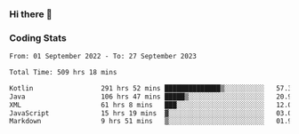 ### Hi there 👋

<!--
**Girrafeec/girrafeec** is a ✨ _special_ ✨ repository because its `README.md` (this file) appears on your GitHub profile.

Here are some ideas to get you started:

- 🔭 I’m currently working on ...
- 🌱 I’m currently learning ...
- 👯 I’m looking to collaborate on ...
- 🤔 I’m looking for help with ...
- 💬 Ask me about ...
- 📫 How to reach me: ...
- 😄 Pronouns: ...
- ⚡ Fun fact: ...
-->

### Coding Stats
<!--START_SECTION:waka-->

```txt
From: 01 September 2022 - To: 27 September 2023

Total Time: 509 hrs 18 mins

Kotlin                 291 hrs 52 mins ██████████████▒░░░░░░░░░░   57.31 %
Java                   106 hrs 47 mins █████▒░░░░░░░░░░░░░░░░░░░   20.97 %
XML                    61 hrs 8 mins   ███░░░░░░░░░░░░░░░░░░░░░░   12.01 %
JavaScript             15 hrs 19 mins  ▓░░░░░░░░░░░░░░░░░░░░░░░░   03.01 %
Markdown               9 hrs 51 mins   ▒░░░░░░░░░░░░░░░░░░░░░░░░   01.93 %
```

<!--END_SECTION:waka-->
